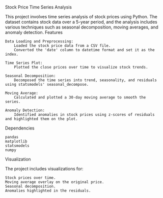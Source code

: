 Stock Price Time Series Analysis

This project involves time series analysis of stock prices using Python. The dataset contains stock data over a 5-year period, and the analysis includes various techniques such as seasonal decomposition, moving averages, and anomaly detection.
Features

    Data Loading and Preprocessing:
        Loaded the stock price data from a CSV file.
        Converted the 'date' column to datetime format and set it as the index.

    Time Series Plot:
        Plotted the close prices over time to visualize stock trends.

    Seasonal Decomposition:
        Decomposed the time series into trend, seasonality, and residuals using statsmodels' seasonal_decompose.

    Moving Average:
        Calculated and plotted a 30-day moving average to smooth the series.

    Anomaly Detection:
        Identified anomalies in stock prices using z-scores of residuals and highlighted them on the plot.

Dependencies

    pandas
    matplotlib
    statsmodels
    numpy

Visualization

The project includes visualizations for:

    Stock prices over time.
    Moving average overlay on the original price.
    Seasonal decomposition.
    Anomalies highlighted in the residuals.
